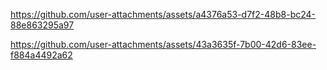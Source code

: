 

https://github.com/user-attachments/assets/a4376a53-d7f2-48b8-bc24-88e863295a97



https://github.com/user-attachments/assets/43a3635f-7b00-42d6-83ee-f884a4492a62


